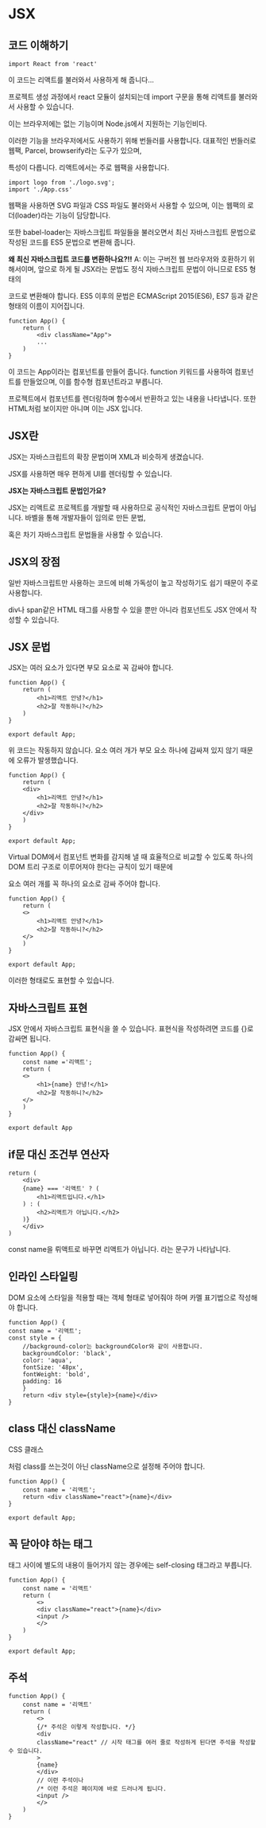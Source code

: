 # JSX

## 코드 이해하기

```
import React from 'react'
```

이 코드는 리액트를 불러와서 사용하게 해 줍니다...

프로젝트 생성 과정에서 react 모듈이 설치되는데 import 구문을 통해 리액트를 불러와서 사용할 수 있습니다.

이는 브라우저에는 없는 기능이며 Node.js에서 지원하는 기능인비다.

이러한 기능을 브라우저에서도 사용하기 위해 번들러를 사용합니다. 대표적인 번들러로 웹팩, Parcel, browserify라는 도구가 있으며,

특성이 다릅니다. 리액트에서는 주로 웹팩을 사용합니다.

```
import logo from './logo.svg';
import './App.css'
```

웹팩을 사용하면 SVG 파일과 CSS 파일도 불러와서 사용할 수 있으며, 이는 웹팩의 로더(loader)라는 기능이 담당합니다.

또한 babel-loader는 자바스크립트 파일들을 불러오면서 최신 자바스크립트 문법으로 작성된 코드를 ES5 문법으로 변환해 줍니다.

<strong>왜 최신 자바스크립트 코드를 변환하나요?!!</strong>
A: 이는 구버전 웹 브라우저와 호환하기 위해서이며, 앞으로 하게 될 JSX라는 문법도 정식 자바스크립트 문법이 아니므로 ES5 형태의

코드로 변환해야 합니다. ES5 이후의 문법은 ECMAScript 2015(ES6), ES7 등과 같은 형태의 이름이 지어집니다.

```
function App() {
    return (
        <div className="App">
        ...
    )
}
```

이 코드는 App이라는 컴포넌트를 만들어 줍니다. function 키워드를 사용하여 컴포넌트를 만들었으며, 이를 함수형 컴포넌트라고 부릅니다.

프로젝트에서 컴포넌트를 렌더링하며 함수에서 반환하고 있는 내용을 나타냅니다. 또한 HTML처럼 보이지만 아니며 이는 JSX 입니다.

## JSX란

JSX는 자바스크립트의 확장 문법이며 XML과 비슷하게 생겼습니다.

JSX를 사용하면 매우 편하게 UI를 렌더링할 수 있습니다.

<strong> JSX는 자바스크립트 문법인가요? </strong>

JSX는 리액트로 프로젝트를 개발할 때 사용하므로 공식적인 자바스크립트 문법이 아닙니다. 바벨을 통해 개발자들이 임의로 만든 문법,

혹은 차기 자바스크립트 문법들을 사용할 수 있습니다.

## JSX의 장점

일반 자바스크립트만 사용하는 코드에 비해 가독성이 높고 작성하기도 쉽기 때문이 주로 사용합니다.

div나 span같은 HTML 태그를 사용할 수 있을 뿐만 아니라 컴포넌트도 JSX 안에서 작성할 수 있습니다.

## JSX 문법

JSX는 여러 요소가 있다면 부모 요소로 꼭 감싸야 합니다.

```
function App() {
    return (
        <h1>리액트 안녕?</h1>
        <h2>잘 작동하니?</h2>
    )
}

export default App;
```

위 코드는 작동하지 않습니다. 요소 여러 개가 부모 요소 하나에 감싸져 있지 않기 때문에 오류가 발생했습니다.

```
function App() {
    return (
    <div>
        <h1>리액트 안녕?</h1>
        <h2>잘 작동하니?</h2>
    </div>
    )
}

export default App;
```

Virtual DOM에서 컴포넌트 변화를 감지해 낼 때 효율적으로 비교할 수 있도록 하나의 DOM 트리 구조로 이루어져야 한다는 규칙이 있기 때문에

요소 여러 개를 꼭 하나의 요소로 감싸 주어야 합니다.

```
function App() {
    return (
    <>
        <h1>리액트 안녕?</h1>
        <h2>잘 작동하니?</h2>
    </>
    )
}

export default App;
```

이러한 형태로도 표현할 수 있습니다.

## 자바스크립트 표현

JSX 안에서 자바스크립트 표현식을 쓸 수 있습니다. 표현식을 작성하려면 코드를 {}로 감싸면 됩니다.

```
function App() {
    const name ='리액트';
    return (
    <>
        <h1>{name} 안녕!</h1>
        <h2>잘 작동하니?</h2>
    </>
    )
}

export default App
```

## if문 대신 조건부 연산자

```
return (
    <div>
    {name} === '리액트' ? (
        <h1>리액트입니다.</h1>
    ) : (
        <h2>리액트가 아닙니다.</h2>
    )}
    </div>
)
```

const name을 뤼액트로 바꾸면 리액트가 아닙니다. 라는 문구가 나타납니다.

## 인라인 스타일링

DOM 요소에 스타일을 적용할 때는 객체 형태로 넣어줘야 하며 카멜 표기법으로 작성해야 합니다.

```
function App() {
const name = '리액트';
const style = {
    //background-color는 backgroundColor와 같이 사용합니다.
    backgroundColor: 'black',
    color: 'aqua',
    fontSize: '48px',
    fontWeight: 'bold',
    padding: 16
    }
    return <div style={style}>{name}</div>
}
```

## class 대신 className

CSS 클래스 <div class="myclass"></div> 처럼 class를 쓰는것이 아닌 className으로 설정해 주어야 합니다.

```
function App() {
    const name = '리액트';
    return <div className="react">{name}</div>
}

export default App;
```

## 꼭 닫아야 하는 태그

태그 사이에 별도의 내용이 들어가지 않는 경우에는 self-closing 태그라고 부릅니다.

```
function App() {
    const name = '리액트'
    return (
        <>
        <div className="react">{name}</div>
        <input />
        </>
    )
}

export default App;
```

## 주석

```
function App() {
    const name = '리액트'
    return (
        <>
        {/* 주석은 이렇게 작성합니다. */}
        <div
        className="react" // 시작 태그를 여러 줄로 작성하게 된다면 주석을 작성할 수 있습니다.
        >
        {name}
        </div>
        // 이런 주석이나
        /* 이런 주석은 페이지에 바로 드러나게 됩니다.
        <input />
        </>
    )
}
```

